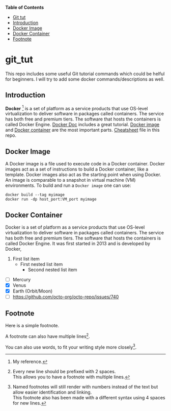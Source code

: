 <!-- This content will not appear in the rendered Markdown -->

**Table of Contents**
- [Git tut](https://github.com/mghasemi19/git_tut/blob/main/README.md#git_tut)
- [Introduction](https://github.com/mghasemi19/git_tut/blob/main/README.md#introduction)
- [Docker Image](https://github.com/mghasemi19/git_tut/blob/main/README.md#docker-image)
- [Docker Container](https://github.com/mghasemi19/git_tut/blob/main/README.md#docker-container)
- [Footnote](https://github.com/mghasemi19/git_tut/blob/main/README.md#footnote)


# git_tut
This repo includes some useful Git tutorial commands which could be helful for beginners. I will try to add some docker commands/descriptions as well. 

## Introduction
**Docker** [^1] is a set of platform as a service products that use OS-level virtualization to deliver software in packages called containers. The service has both free and premium tiers. The software that hosts the containers is called Docker Engine. [Docker Doc](https://docs.docker.com/language/python/configure-ci-cd/) includes a great tutorial. [Docker image](https://github.com/mghasemi19/git_tut/edit/main/README.md#docker-image) and [Docker container](https://github.com/mghasemi19/git_tut/edit/main/README.md#docker-container) are the most important parts. [Cheatsheet](./cheat-sheet-v2.pdf) file in this repo.

## Docker Image
A Docker image is a file used to execute code in a Docker container. Docker images act as a set of instructions to build a Docker container, like a template. Docker images also act as the starting point when using Docker. An image is comparable to a snapshot in virtual machine (VM) environments. To build and run a `Docker image` one can use:
```
docker build --tag myimage
docker run -dp host_port:VM_port myimage
```

## Docker Container
Docker is a set of platform as a service products that use OS-level virtualization to deliver software in packages called containers. The service has both free and premium tiers. The software that hosts the containers is called Docker Engine. It was first started in 2013 and is developed by Docker,

1. First list item
   - First nested list item
     - Second nested list item

- [ ] Mercury
- [x] Venus
- [x] Earth (Orbit/Moon)
- [ ] https://github.com/octo-org/octo-repo/issues/740

## Footnote
Here is a simple footnote.

A footnote can also have multiple lines[^2].  

You can also use words, to fit your writing style more closely[^note].

[^1]: My reference.
[^2]: Every new line should be prefixed with 2 spaces.  
  This allows you to have a footnote with multiple lines.
[^note]:
    Named footnotes will still render with numbers instead of the text but allow easier identification and linking.  
    This footnote also has been made with a different syntax using 4 spaces for new lines.


